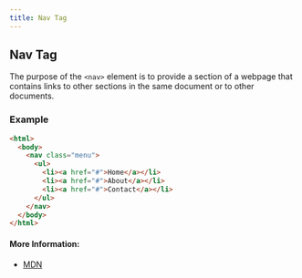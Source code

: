 ```yaml
---
title: Nav Tag
---
```

## Nav Tag

The purpose of the `<nav>` element is to provide a section of a webpage that contains links to other sections in the same document or to other documents.

### Example

```html
<html>
  <body>
    <nav class="menu">
      <ul>
        <li><a href="#">Home</a></li>
        <li><a href="#">About</a></li>
        <li><a href="#">Contact</a></li>
      </ul>
    </nav>
  </body>
</html>
```

#### More Information:
- [MDN](https://developer.mozilla.org/en-US/docs/Web/HTML/Element/nav)

